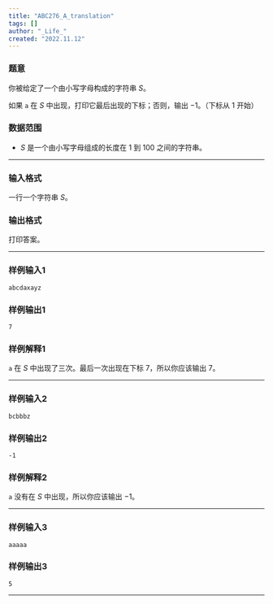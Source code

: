 ```yaml
---
title: "ABC276_A_translation"
tags: []
author: "_Life_"
created: "2022.11.12"
---
```


### 题意 

你被给定了一个由小写字母构成的字符串 $S$。

如果 `a` 在 $S$ 中出现，打印它最后出现的下标；否则，输出 $-1$。（下标从 $1$ 开始）

### 数据范围

- $S$ 是一个由小写字母组成的长度在 $1$ 到 $100$ 之间的字符串。

---

### 输入格式

一行一个字符串 $S$。

### 输出格式

打印答案。

---

### 样例输入1

```
abcdaxayz
```

### 样例输出1

```
7
```

### 样例解释1

`a` 在 $S$ 中出现了三次。最后一次出现在下标 $7$，所以你应该输出 $7$。

---

### 样例输入2

```
bcbbbz
```

### 样例输出2

```
-1
```

### 样例解释2

`a` 没有在 $S$ 中出现，所以你应该输出 $-1$。

---

### 样例输入3

```
aaaaa
```

### 样例输出3

```
5
```

---